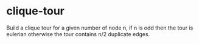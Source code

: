 # clique-tour
Build a clique tour for a given number of node n, if n is odd then the tour is eulerian otherwise the tour contains n/2 duplicate edges.
